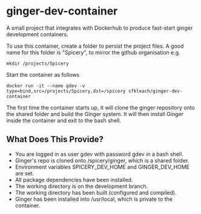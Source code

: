 # ginger-dev-container
A small project that integrates with Dockerhub to produce fast-start ginger 
development containers. 

To use this container, create a folder to persist the project files. A good 
name for this folder is "Spicery", to mirror the github organisation e.g.

	mkdir /projects/Spicery

Start the container as follows

	docker run -it --name gdev -v type=bind,src=/projects/Spicery,dst=/spicery sfkleach/ginger-dev-container

The first time the container starts up, it will clone the ginger repository
onto the shared folder and build the Ginger system. It will then install Ginger
inside the container and exit to the bash shell.

## What Does This Provide?

  * You are logged in as user gdev with password gdev in a bash shell.
  * Ginger's repo is cloned onto /spicery/ginger, which is a shared folder.
  * Environment variables SPICERY_DEV_HOME and GINGER_DEV_HOME are set.
  * All package dependencies have been installed.
  * The working directory is on the development branch.
  * The working directory has been built (configured and compiled).
  * Ginger has been installed into /usr/local, which is private to the container.
